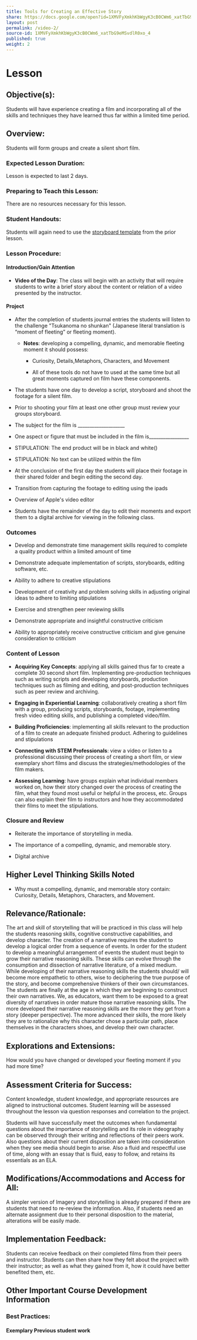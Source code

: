 ```yaml
---
title: Tools for Creating an Effective Story
share: https://docs.google.com/open?id=1XMVFyXmkhKbWgyK3cB0CWm6_xatTbG9eMSvdlR0xo_4
layout: post
permalink: /video-2/
source-id: 1XMVFyXmkhKbWgyK3cB0CWm6_xatTbG9eMSvdlR0xo_4
published: true
weight: 2
---
```

#  Lesson

##  Objective(s):

Students will have experience creating a film and incorporating all of the skills and techniques they have learned thus far within a limited time period.

##  Overview:

Students will form groups and create a silent short film. 

###  Expected Lesson Duration: 

Lesson is expected to last 2 days.

###  Preparing to Teach this Lesson:

There are no resources necessary for this lesson.

###  Student Handouts:

Students will again need to use the [storyboard template](https://drive.google.com/file/d/0B-fnzlPK8lcvcTNWUE96Q1BYQ0k/view) from the prior lesson.

###  Lesson Procedure:

####  Introduction/Gain Attention

-  **Video of the Day**: The class will begin with an activity that will require students to write a brief story about the content or relation of a video presented by the instructor.

####  Project

-   After the completion of students journal entries the students will listen to the challenge "Tsukanoma no shunkan" (Japanese literal translation is “moment of fleeting” or fleeting moment).

    

	-   **Notes**: developing a compelling, dynamic, and memorable fleeting moment it should possess:

		-  Curiosity, Details,Metaphors, Characters, and Movement

    

		-   All of these tools do not have to used at the same time but all great moments captured on film have these components.

    

-   The students have one day to develop a script, storyboard and shoot the footage for a silent film.

    

-   Prior to shooting your film at least one other group must review your groups storyboard.

    

-   The subject for the film is ____________________

    

-   One aspect or figure that must be included in the film is_________________

    

-   STIPULATION: The end product will be in black and white()

    

-   STIPULATION: No text can be utilized within the film

    

-   At the conclusion of the first day the students will place their footage in their shared folder and begin editing the second day.

    

-   Transition from capturing the footage to editing using the ipads

    

-   Overview of Apple's video editor

    

-   Students have the remainder of the day to edit their moments and export them to a digital archive for viewing in the following class.

###  Outcomes

-   Develop and demonstrate time management skills required to complete a quality product within a limited amount of time

    

-   Demonstrate adequate implementation of scripts, storyboards, editing software, etc.

    

-   Ability to adhere to creative stipulations

    

-   Development of creativity and problem solving skills in adjusting original ideas to adhere to limiting stipulations

    

-   Exercise and strengthen peer reviewing skills

    

-   Demonstrate appropriate and insightful constructive criticism

    

-   Ability to appropriately receive constructive criticism and give genuine consideration to criticism

###    Content of Lesson

- **Acquiring Key Concepts**: applying all skills gained thus far to create a complete 30 second short film. Implementing pre-production techniques such as writing scripts and developing storyboards, production techniques such as filming and editing, and post-production techniques such as peer review and archiving.

- **Engaging in Experiential Learning**: collaboratively creating a short film with a group, producing scripts, storyboards, footage, implementing fresh video editing skills, and publishing a completed video/film.

- **Building Proficiencies**: implementing all skills relevant to the production of a film to create an adequate finished product. Adhering to guidelines and stipulations

- **Connecting with STEM Professionals**: view a video or listen to a professional discussing their process of creating a short film, or view exemplary short films and discuss the strategies/methodologies of the film makers.

- **Assessing Learning**: have groups explain what individual members worked on, how their story changed over the process of creating the film, what they found most useful or helpful in the process, etc. Groups can also explain their film to instructors and how they accommodated their films to meet the stipulations.

###  Closure and Review

-   Reiterate the importance of storytelling in media.

    

-   The importance of a compelling, dynamic, and memorable story.

    

-   Digital archive

##  Higher Level Thinking Skills Noted

    

-   Why must a compelling, dynamic, and memorable story contain: Curiosity, Details, Metaphors, Characters, and Movement.

    

##  Relevance/Rationale:

The art and skill of storytelling that will be practiced in this class will help the students reasoning skills, cognitive constructive capabilities, and develop character. The creation of a narrative requires the student to develop a logical order from a sequence of events. In order for the student to develop a meaningful arrangement of events the student must begin to grow their narrative reasoning skills. These skills can evolve through the consumption and dissection of narrative literature, of a mixed medium. While developing of their narrative reasoning skills the students should/ will become more empathetic to others, wise to deciphering the true purpose of the story, and become comprehensive thinkers of their own circumstances. The students are finally at the age in which they are beginning to construct their own narratives. We, as educators, want them to be exposed to a great diversity of narratives in order mature those narrative reasoning skills. The more developed their narrative reasoning skills are the more they get from a story (deeper perspective). The more advanced their skills, the more likely they are to rationalize why this character chose a particular path, place themselves in the characters shoes, and develop their own character.

  

##  Explorations and Extensions:

How would you have changed or developed your fleeting moment if you had more time?

##  Assessment Criteria for Success:

Content knowledge, student knowledge, and appropriate resources are aligned to instructional outcomes. Student learning will be assessed throughout the lesson via question responses and correlation to the project.

Students will have successfully meet the outcomes when fundamental questions about the importance of storytelling and its role in videography can be observed through their writing and reflections of their peers work. Also questions about their current disposition are taken into consideration when they see media should begin to arise. Also a fluid and respectful use of time, along with an essay that is fluid, easy to follow, and retains its essentials as an ELA.

  

##  Modifications/Accommodations and Access for All:

A simpler version of Imagery and storytelling is already prepared if there are students that need to re-review the information. Also, if students need an alternate assignment due to their personal disposition to the material, alterations will be easily made.

##  Implementation Feedback: 

Students can receive feedback on their completed films from their peers and instructor. Students can then share how they felt about the project with their instructor; as well as what they gained from it, how it could have better benefited them, etc.

##  Other Important Course Development Information

###  Best Practices:

#### Exemplary Previous student work 

